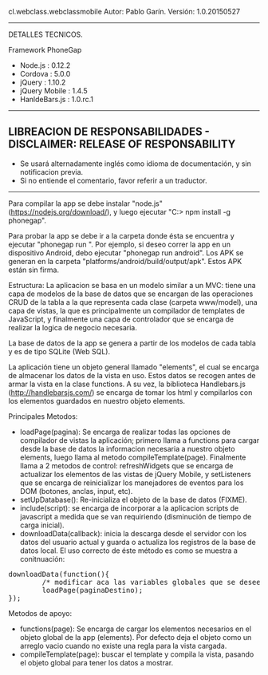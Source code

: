 cl.webclass.webclassmobile
Autor: Pablo Garín.
Versión: 1.0.20150527

-----------------------------
DETALLES TECNICOS.

Framework PhoneGap

- Node.js       : 0.12.2
- Cordova       : 5.0.0
- jQuery        : 1.10.2
- jQuery Mobile : 1.4.5
- HanldeBars.js : 1.0.rc.1

-----------------------------

LIBREACION DE RESPONSABILIDADES - DISCLAIMER: RELEASE OF RESPONSABILITY
-----------------------------
- Se usará alternadamente inglés como idioma de documentación, y sin notificacion previa.
- Si no entiende el comentario, favor referir a un traductor.

-----------------------------

Para compilar la app se debe instalar "node.js" (https://nodejs.org/download/),
y luego ejecutar "C:\> npm install -g phonegap". 

Para probar la app se debe ir a la carpeta donde ésta se encuentra y ejecutar "phonegap 
run <plataforma>". Por ejemplo, si deseo correr la app en un dispositivo Android, debo ejecutar 
"phonegap run android". Los APK se generan en la carpeta "platforms/android/build/output/apk". 
Estos APK están sin firma.

Estructura: La aplicacion se basa en un modelo similar a un MVC:
tiene una capa de modelos de la base de datos que se encargan de las
operaciones CRUD de la tabla a la que representa cada clase (carpeta 
www/model), una capa de vistas, la que es principalmente un compilador
de templates de JavaScript, y finalmente una capa de controlador que se
encarga de realizar la logica de negocio necesaria.

La base de datos de la app se genera a partir de los 
modelos de cada tabla y es de tipo SQLite (Web SQL). 

La aplicación tiene un objeto general llamado "elements",
el cual se encarga de almacenar los datos de la vista en uso. Estos 
datos se recogen antes de armar la vista en la clase functions. A su 
vez, la biblioteca Handlebars.js (http://handlebarsjs.com/) se encarga
de tomar los html y compilarlos con los elementos guardados en nuestro 
objeto elements.

Principales Metodos: 
- loadPage(pagina): Se encarga de realizar todas las opciones de
  compilador de vistas la aplicación; primero llama a functions para cargar 
  desde la base de datos la informacion necesaria a nuestro objeto elements,
  luego llama al metodo compileTemplate(page). Finalmente llama a 2 metodos
  de control: refreshWidgets que se encarga de actualizar los elementos de
  las vistas de jQuery Mobile, y setListeners que se encarga de reinicializar
  los manejadores de eventos para los DOM (botones, anclas, input, etc).
- setUpDatabase(): Re-inicializa el objeto de la base de datos (FIXME).
- include(script): se encarga de incorporar a la aplicacion scripts de
  javascript a medida que se van requiriendo (disminución de tiempo de 
  carga inicial).
- downloadData(callback): inicia la descarga desde el servidor con los
  datos del usuario actual y guarda o actualiza los registros de la base 
  de datos local. El uso correcto de éste método es como se muestra a conitnuación:
<pre>downloadData(function(){
		/* modificar aca las variables globales que se deseen */
		loadPage(paginaDestino);
});</pre>
Metodos de apoyo:
- functions(page): Se encarga de cargar los elementos necesarios en el
  objeto global de la app (elements). Por defecto deja el objeto como un
  arreglo vacio cuando no existe una regla para la vista cargada.
- compileTemplate(page): buscar el template y compila la vista, pasando el
  objeto global para tener los datos a mostrar.
